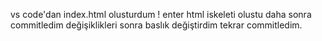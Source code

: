 vs code'dan index.html olusturdum ! enter html iskeleti olustu daha sonra commitledim değişiklikleri sonra baslık değiştirdim tekrar commitledim.
